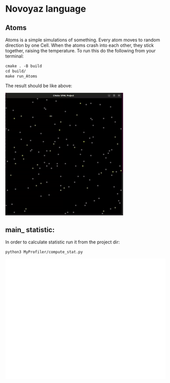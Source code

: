 # Novoyaz language

## Atoms
Atoms is a simple simulations of something. Every atom moves to random direction by one Cell.
When the atoms crash into each other, they stick together, raising the temperature.
To run this do the following from your terminal:
```shell
cmake . -B build
cd build/
make run_Atoms
```
The result should be like above:

<img src="Atoms/resources/Atoms.gif" width="370"/>

## main_ statistic:
In order to calculate statistic run it from the project dir:

```shell
python3 MyProfiler/compute_stat.py
```

![](MyProfiler/resources/Stats.png)
